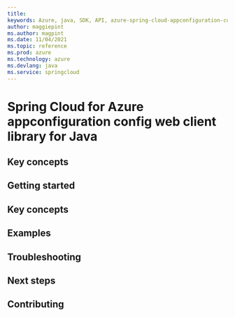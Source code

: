 ```yaml
---
title: 
keywords: Azure, java, SDK, API, azure-spring-cloud-appconfiguration-config-web, springcloud
author: maggiepint
ms.author: magpint
ms.date: 11/04/2021
ms.topic: reference
ms.prod: azure
ms.technology: azure
ms.devlang: java
ms.service: springcloud
---
```


# Spring Cloud for Azure appconfiguration config web client library for Java

## Key concepts
## Getting started
## Key concepts
## Examples
## Troubleshooting
## Next steps
## Contributing

